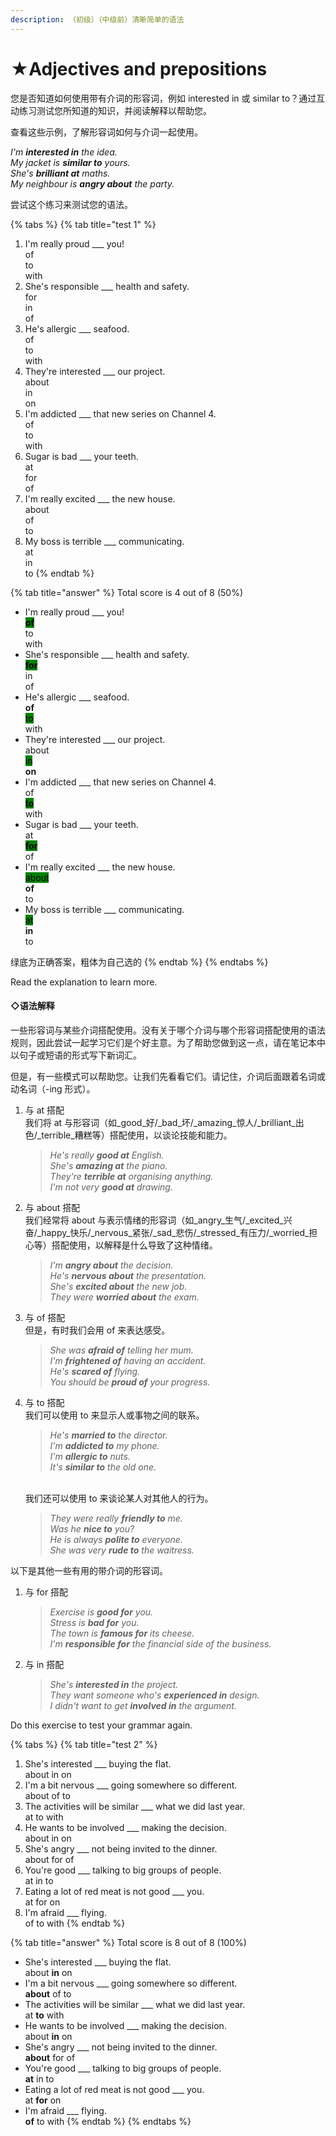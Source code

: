 ```yaml
---
description: （初级）（中级前）清晰简单的语法
---
```


# ★Adjectives and prepositions

您是否知道如何使用带有介词的形容词，例如 interested in 或 similar to？通过互动练习测试您所知道的知识，并阅读解释以帮助您。

查看这些示例，了解形容词如何与介词一起使用。

_I'm **interested in** the idea._\
_My jacket is **similar to** yours._\
_She's **brilliant at** maths._\
_My neighbour is **angry about** the party._

尝试这个练习来测试您的语法。

{% tabs %}
{% tab title="test 1" %}
1. I'm really proud \_\_\_ you! \
   of \
   to \
   with
2. She's responsible \_\_\_ health and safety. \
   for \
   in \
   of
3. He's allergic \_\_\_ seafood. \
   of \
   to \
   with
4. They're interested \_\_\_ our project. \
   about \
   in \
   on
5. I'm addicted \_\_\_ that new series on Channel 4. \
   of \
   to \
   with
6. Sugar is bad \_\_\_ your teeth. \
   at \
   for \
   of
7. I'm really excited \_\_\_ the new house. \
   about \
   of \
   to
8. My boss is terrible \_\_\_ communicating. \
   at \
   in \
   to
{% endtab %}

{% tab title="answer" %}
Total score is 4 out of 8 (50%)

* I'm really proud \_\_\_ you! \
  <mark style="background-color:green;">**of**</mark> \
  to \
  with
* She's responsible \_\_\_ health and safety. \
  <mark style="background-color:green;">**for**</mark> \
  in \
  of
* He's allergic \_\_\_ seafood. \
  **of** \
  <mark style="background-color:green;">to</mark> \
  with
* They're interested \_\_\_ our project. \
  about \
  <mark style="background-color:green;">in</mark> \
  **on**
* I'm addicted \_\_\_ that new series on Channel 4. \
  of \
  <mark style="background-color:green;">**to**</mark> \
  with
* Sugar is bad \_\_\_ your teeth. \
  at \
  <mark style="background-color:green;">**for**</mark> \
  of
* I'm really excited \_\_\_ the new house. \
  <mark style="background-color:green;">about</mark> \
  **of** \
  to
* My boss is terrible \_\_\_ communicating. \
  <mark style="background-color:green;">at</mark> \
  **in** \
  to

绿底为正确答案，粗体为自己选的
{% endtab %}
{% endtabs %}

Read the explanation to learn more.

#### ◇语法解释

一些形容词与某些介词搭配使用。没有关于哪个介词与哪个形容词搭配使用的语法规则，因此尝试一起学习它们是个好主意。为了帮助您做到这一点，请在笔记本中以句子或短语的形式写下新词汇。

但是，有一些模式可以帮助您。让我们先看看它们。请记住，介词后面跟着名词或动名词（-ing 形式）。

1.  与 at 搭配\
    我们将 at 与形容词（如_good_好/_bad_坏/_amazing_惊人/_brilliant_出色/_terrible_糟糕等）搭配使用，以谈论技能和能力。

    > _He's really **good at** English._\
    > _She's **amazing at** the piano._\
    > _They're **terrible at** organising anything._\
    > _I'm not very **good at** drawing._


2.  与 about 搭配\
    我们经常将 about 与表示情绪的形容词（如_angry_生气/_excited_兴奋/_happy_快乐/_nervous_紧张/_sad_悲伤/_stressed_有压力/_worried_担心等）搭配使用，以解释是什么导致了这种情绪。

    > _I'm **angry about** the decision._\
    > _He's **nervous about** the presentation._\
    > _She's **excited about** the new job._\
    > _They were **worried about** the exam._


3.  与 of 搭配\
    但是，有时我们会用 of 来表达感受。

    > _She was **afraid of** telling her mum._\
    > _I'm **frightened of** having an accident._\
    > _He's **scared of** flying._\
    > _You should be **proud of** your progress._


4.  与 to 搭配 \
    我们可以使用 to 来显示人或事物之间的联系。&#x20;

    > _He's **married to** the director._\
    > _I'm **addicted to** my phone._\
    > _I'm **allergic to** nuts._\
    > _It's **similar to** the old one._

    \
    我们还可以使用 to 来谈论某人对其他人的行为。&#x20;

    > _They were really **friendly to** me._\
    > _Was he **nice to** you?_\
    > _He is always **polite to** everyone._\
    > _She was very **rude to** the waitress._



以下是其他一些有用的带介词的形容词。

1.  与 for 搭配

    > _Exercise is **good for** you._\
    > _Stress is **bad for** you._\
    > _The town is **famous for** its cheese._\
    > _I'm **responsible for** the financial side of the business._


2.  与 in 搭配

    > _She's **interested in** the project._\
    > _They want someone who's **experienced in** design._\
    > _I didn't want to get **involved in** the argument._



Do this exercise to test your grammar again.

{% tabs %}
{% tab title="test 2" %}
1. She's interested \_\_\_ buying the flat. \
   about in on
2. I'm a bit nervous \_\_\_ going somewhere so different. \
   about of to
3. The activities will be similar \_\_\_ what we did last year. \
   at to with
4. He wants to be involved \_\_\_ making the decision. \
   about in on
5. She's angry \_\_\_ not being invited to the dinner. \
   about for of
6. You're good \_\_\_ talking to big groups of people. \
   at in to
7. Eating a lot of red meat is not good \_\_\_ you. \
   at for on
8. I'm afraid \_\_\_ flying. \
   of to with
{% endtab %}

{% tab title="answer" %}
Total score is 8 out of 8 (100%)

* She's interested \_\_\_ buying the flat. \
  about **in** on
* I'm a bit nervous \_\_\_ going somewhere so different. \
  **about** of to
* The activities will be similar \_\_\_ what we did last year. \
  at **to** with
* He wants to be involved \_\_\_ making the decision. \
  about **in** on
* She's angry \_\_\_ not being invited to the dinner. \
  **about** for of
* You're good \_\_\_ talking to big groups of people. \
  **at** in to
* Eating a lot of red meat is not good \_\_\_ you. \
  at **for** on
* I'm afraid \_\_\_ flying. \
  **of** to with
{% endtab %}
{% endtabs %}
